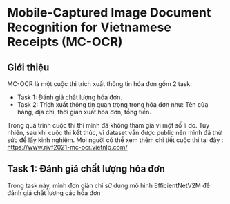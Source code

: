 # **Mobile-Captured Image Document Recognition for Vietnamese Receipts (MC-OCR)**
## **Giới thiệu**
MC-OCR là một cuộc thi trích xuất thông tin hóa đơn gồm 2 task:
* Task 1: Đánh giá chất lượng hóa đơn.
* Task 2: Trích xuất thông tin quan trọng trong hóa đơn như: Tên cửa hàng, địa chỉ, thời gian xuất hóa đơn, tổng tiền.

Trong quá trình cuộc thi thì mình đã không tham gia vì một số lí do. Tuy nhiên, sau khi cuộc thi kết thúc, vì dataset vẫn được public nên mình đã thử sức để lấy kinh nghiệm. Mọi người có thể xem thêm chi tiết cuộc thi tại đây : https://www.rivf2021-mc-ocr.vietnlp.com/
## **Task 1: Đánh giá chất lượng hóa đơn**
Trong task này, mình đơn giản chỉ sử dụng mô hình EfficientNetV2M để đánh giá chất lượng các hóa đơn
